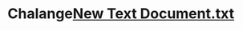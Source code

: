 # Chalange[New Text Document.txt](https://github.com/Aarif07860/Chalange/files/7718971/New.Text.Document.txt)
